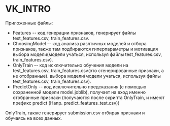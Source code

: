 # VK_INTRO
Приложенные файлы:
* Features -- код генерации признаков, генерирует файлы test_features.csv, train_features.csv.
* ChoosingModel -- код анализа разлтичных моделей и отбора признаков, также там подбираются гиперпараметры и мотивация выбора модели(модели учаться, используя файлы test_features.csv, train_features.csv).
* OnlyTrain -- код исключительно обучения модели на test_features.csv, train_features.csv(это сгенерированные признаки, а не отобранные).
выбора модели(модели учаться, используя файлы test_features.csv, train_features.csv).
* PredictOnly -- код исключительно предсказания (с помощью сохраненной модели model.joblib), получает на вход именно отобранные признаки (получаются после скрипта OnlyTrain, и имеют префикс predict (Напр. predict_features_test.csv))

OnlyTrain, также генерирует submission.csv отбирая признаки и обучаясь на всех данных.